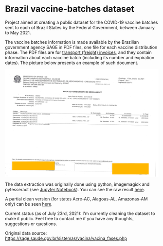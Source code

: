 # Brazil vaccine-batches dataset

Project aimed at creating a public dataset for the COVID-19 vaccine batches sent to each of Brazil States by the Federal Government, between January to May 2021. 

The vaccine batches information is made available by the Brazilian government agency SAGE in PDF files, one file for each vaccine distribution phase. The PDF files are for [transport (freight) invoices](https://en.wikipedia.org/wiki/Transport_document), and they contain information about each vaccine batch (including its number and expiration dates). The picture below presents an example of such document.

![Transportation invoice example](https://raw.githubusercontent.com/mirianbr/vaccine-batches/main/assets/OK-ac_fase1-quality-dpi-depth-bg.png)

The data extraction was originally done using python, imagemagick and pytesseract (see [Jupyter Notebook](https://github.com/mirianbr/vaccine-batches/blob/main/vaccine-batches-dataset.ipynb)). You can see the raw result [here](https://github.com/mirianbr/vaccine-batches/blob/main/csv/batches-raw.csv).

A partial clean version (for states Acre-AC, Alagoas-AL, Amazonas-AM only) can be seen [here](https://github.com/mirianbr/vaccine-batches/blob/main/csv/batches-AC%2C%20AL%2C%20AM.csv).

Current status (as of July 23rd, 2021): I'm currently cleaning the dataset to make it public. Feel free to contact me if you have any thoughts, suggestions or questions.

Original data source: https://sage.saude.gov.br/sistemas/vacina/vacina_fases.php
